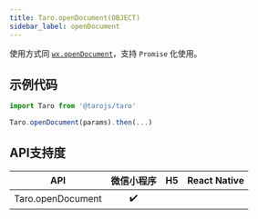```yaml
---
title: Taro.openDocument(OBJECT)
sidebar_label: openDocument
---
```



使用方式同 [`wx.openDocument`](https://developers.weixin.qq.com/miniprogram/dev/api/wx.openDocument.html)，支持 `Promise` 化使用。

## 示例代码

```jsx
import Taro from '@tarojs/taro'

Taro.openDocument(params).then(...)
```

## API支持度


| API | 微信小程序 | H5 | React Native |
| :-: | :-: | :-: | :-: |
| Taro.openDocument | ✔️ |  |  |

